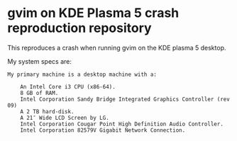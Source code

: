 # gvim on KDE Plasma 5 crash reproduction repository

This reproduces a crash when running gvim on the KDE plasma 5 desktop.

My system specs are:

```
My primary machine is a desktop machine with a:

    An Intel Core i3 CPU (x86-64).
    8 GB of RAM.
    Intel Corporation Sandy Bridge Integrated Graphics Controller (rev 09)
    A 2 TB hard-disk.
    A 21″ Wide LCD Screen by LG.
    Intel Corporation Cougar Point High Definition Audio Controller.
    Intel Corporation 82579V Gigabit Network Connection.
```
